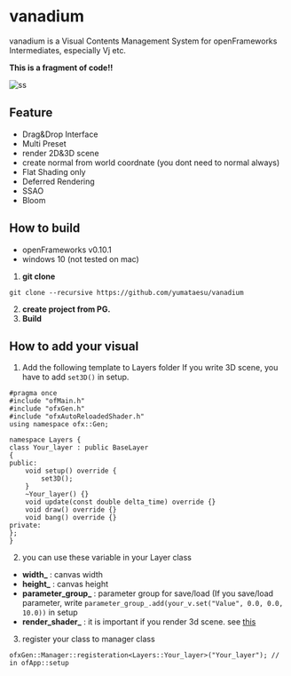 # vanadium
vanadium is a Visual Contents Management System for openFrameworks Intermediates, especially Vj etc.

<b>This is a fragment of code!!</b>


![ss](https://github.com/yumataesu/vanadium/blob/master/docs/ss.png)


## Feature
* Drag&Drop Interface
* Multi Preset
* render 2D&3D scene
* create normal from world coordnate (you dont need to normal always)
* Flat Shading only
* Deferred Rendering
* SSAO
* Bloom


## How to build

* openFrameworks v0.10.1
* windows 10 (not tested on mac)

1. <b>git clone</b>
```
git clone --recursive https://github.com/yumataesu/vanadium
```

2. <b>create project from PG.</b>
3. <b>Build</b>

## How to add your visual
1. Add the following template to Layers folder
If you write 3D scene, you have to add `set3D()` in setup.

```
#pragma once
#include "ofMain.h"
#include "ofxGen.h"
#include "ofxAutoReloadedShader.h"
using namespace ofx::Gen;

namespace Layers {
class Your_layer : public BaseLayer
{
public:
	void setup() override {
		set3D();
	}
	~Your_layer() {}
	void update(const double delta_time) override {}
	void draw() override {}
	void bang() override {}
private:
};
}
```

2. you can use these variable in your Layer class
* <b>width_</b> : canvas width
* <b>height_</b> : canvas height
* <b>parameter_group_</b> : parameter group for save/load
   (If you save/load parameter, write `parameter_group_.add(your_v.set("Value", 0.0, 0.0, 10.0))` in setup 
* <b>render_shader_</b> : it is important if you render 3d scene. see [this](https://github.com/yumataesu/vanadium/blob/master/src/Layers/Layer05_3d.h)


3. register your class to manager class

```
ofxGen::Manager::registeration<Layers::Your_layer>("Your_layer"); // in ofApp::setup
```
